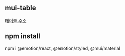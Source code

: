 ## mui-table
[테이블 주소](https://mui.com/material-ui/react-table/)

## npm install
npm i @emotion/react, @emotion/styled, @mui/material